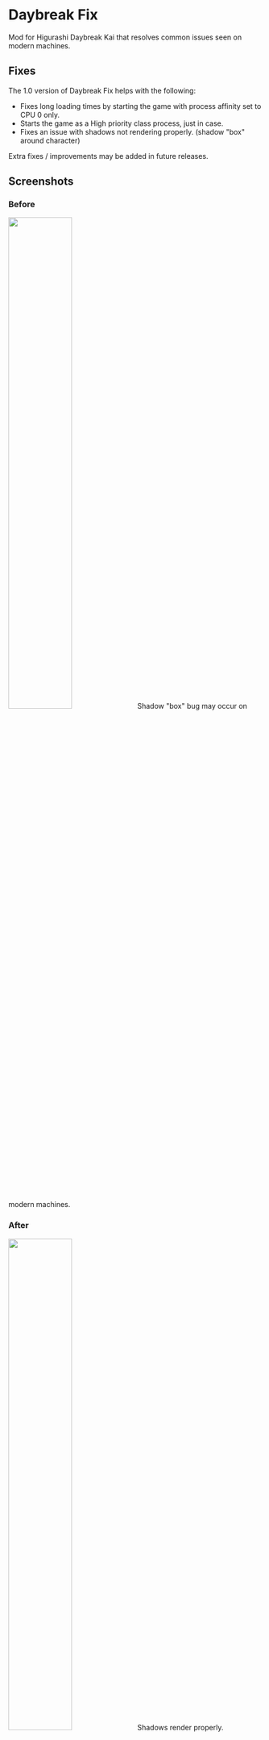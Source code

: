 # Daybreak Fix
Mod for Higurashi Daybreak Kai that resolves common issues seen on modern machines.

## Fixes
The 1.0 version of Daybreak Fix helps with the following:
- Fixes long loading times by starting the game with process affinity set to CPU 0 only.
- Starts the game as a High priority class process, just in case.
- Fixes an issue with shadows not rendering properly. (shadow "box" around character)

Extra fixes / improvements may be added in future releases.

## Screenshots
### Before
<img src="https://user-images.githubusercontent.com/39166316/236677530-1d54be7a-6938-467d-83a2-4a9b5a88c069.png" width="50%" height="50%">
Shadow "box" bug may occur on modern machines. 

### After
<img src="https://user-images.githubusercontent.com/39166316/236676228-d3f42f8b-ec0a-48cd-8693-94fd0d055755.png" width="50%" height="50%">
Shadows render properly.
